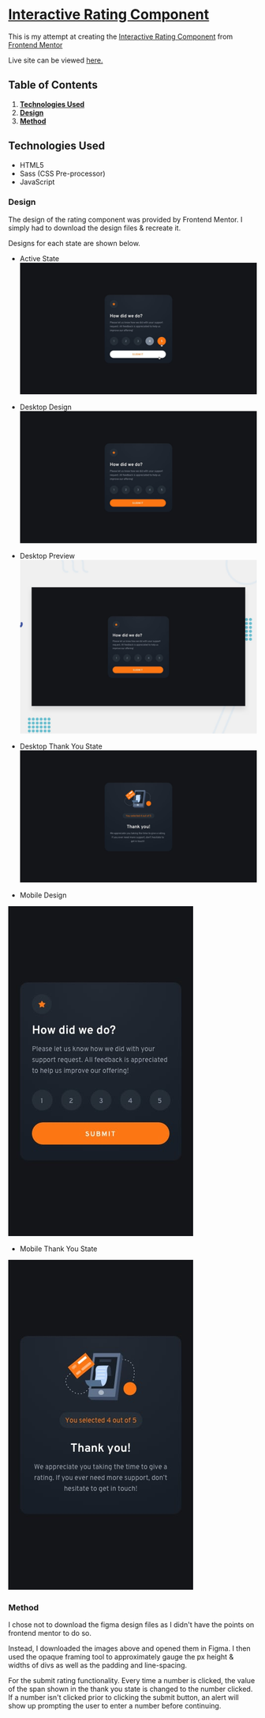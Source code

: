 # <a href="https://www.frontendmentor.io/challenges/interactive-rating-component-koxpeBUmI">Interactive Rating Component</a>

This is my attempt at creating the [Interactive Rating Component](https://www.frontendmentor.io/challenges/interactive-rating-component-koxpeBUmI) from [Frontend Mentor](https://www.frontendmentor.io/)

Live site can be viewed [here.](https://shadyxstep.github.io/interactive-rating-component/)

## Table of Contents
1. [**Technologies Used**](#technologies-used)
2. [**Design**](#design)
3. [**Method**](#method)

## Technologies Used

- HTML5
- Sass (CSS Pre-processor)
- JavaScript

### Design

The design of the rating component was provided by Frontend Mentor. I simply had to download the design files & recreate it.

Designs for each state are shown below.

- Active State
![Active States](design/active-states.jpg)


- Desktop Design
![Desktop Design](design/desktop-design.jpg)


- Desktop Preview
![Desktop Preview](design/desktop-preview.jpg)


- Desktop Thank You State
![Desktop Thank You State](design/desktop-thank-you-state.jpg)


- Mobile Design

![Mobile Design](design/mobile-design.jpg)


- Mobile Thank You State

![Mobile Thank You State](design/mobile-thank-you-state.jpg)

### Method

I chose not to download the figma design files as I didn't have the points on frontend mentor to do so.

Instead, I downloaded the images above and opened them in Figma. I then used the opaque framing tool to approximately gauge the px height & widths of divs as well as the padding and line-spacing.

For the submit rating functionality. Every time a number is clicked, the value of the span shown in the thank you state is changed to the number clicked. If a number isn't clicked prior to clicking the submit button, an alert will show up prompting the user to enter a number before continuing.